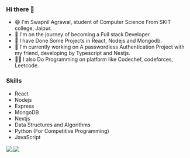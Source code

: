 ### Hi there 👋

* 😄 I'm Swapnil Agrawal, student of Computer Science From SKIT college, Jaipur.
* 👯 I'm on the journey of becoming a Full stack Developer. 
* 🔨 I have Done Some Projects in React, Nodejs and Mongodb.
* 🔭 I'm currently working on A passwordless Authentication Project with my friend, developing by Typescript and Nestjs.
* 👨‍💻 I also Do Programming on platform like Codechef, codeforces, Leetcode.

### Skills 
* React
* Nodejs
* Express
* MongoDB
* Nextjs
* Data Structures and Algorithms
* Python (For Competitive Programming)
* JavaScript

<a href="https://github.com/code123-tech/github-readme-stats">
  <img align="center" src="https://github-readme-stats.vercel.app/api?username=code123-tech&show_icons=true&theme=Gradient&count_private=true" />
</a>
<a href="https://github.com/code123-tech/github-readme-stats">
  <img align="center" src="https://github-readme-stats.vercel.app/api/top-langs/?username=code123-tech&langs_count=10&layout=compact)](https://github.com/code123-tech/github-readme-stats" />
</a>

<!--
**code123-tech/code123-tech** is a ✨ _special_ ✨ repository because its `README.md` (this file) appears on your GitHub profile.

Here are some ideas to get you started:

- 🔭 I’m currently working on ...
- 🌱 I’m currently learning ...
- 👯 I’m looking to collaborate on ...
- 🤔 I’m looking for help with ...
- 💬 Ask me about ...
- 📫 How to reach me: ...
- 😄 Pronouns: ...
- ⚡ Fun fact: ...
-->
